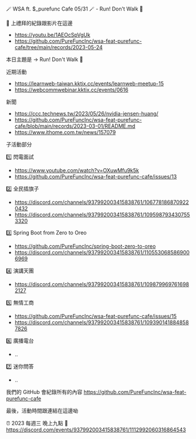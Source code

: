 🪄 WSA ft. $_purefunc Cafe 05/31 🪄 - Run! Don't Walk 🏃

:movie_camera: 上禮拜的紀錄跟影片在這邊
* https://youtu.be/1AEOcSpVgUk
* https://github.com/PureFuncInc/wsa-feat-purefunc-cafe/tree/main/records/2023-05-24

本日主題是 -> Run! Don't Walk 🏃

近期活動
* https://learnweb-taiwan.kktix.cc/events/learnweb-meetup-15
* https://webcommwebinar.kktix.cc/events/0616

新聞
* https://ccc.technews.tw/2023/05/26/nvidia-jensen-huang/
* https://github.com/PureFuncInc/wsa-feat-purefunc-cafe/blob/main/records/2023-03-01/README.md
* https://www.ithome.com.tw/news/157079

子活動部分

:one: 閃電面試
* https://www.youtube.com/watch?v=OXuwMfu9k5k
* https://github.com/PureFuncInc/wsa-feat-purefunc-cafe/issues/13

:two: 全民插旗子
* https://discord.com/channels/937992003415838761/1067781868709220432
* https://discord.com/channels/937992003415838761/1095987934307553320

:three: Spring Boot from Zero to Oreo
* https://github.com/PureFuncInc/spring-boot-zero-to-oreo
* https://discord.com/channels/937992003415838761/1105530685869006969

:four: 演講天團
* https://discord.com/channels/937992003415838761/1098799697616982127

:five: 無情工商
* https://github.com/PureFuncInc/wsa-feat-purefunc-cafe/issues/15
* https://discord.com/channels/937992003415838761/1093901418848587826

:six: 廣播電台
* ..

:seven: 迷你問答
* ..

我們的 GitHub 會紀錄所有的內容
https://github.com/PureFuncInc/wsa-feat-purefunc-cafe

最後，活動時間跟連結在這邊呦

:alarm_clock: 2023 每週三 晚上九點
:link: https://discord.com/events/937992003415838761/1112992060316864543
